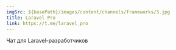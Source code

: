 ```yaml
---
imgSrc: ${basePath}/images/content/channels/frameworks/3.jpg
title: Laravel Pro
link: https://t.me/laravel_pro
---
```


Чат для Laravel-разработчиков
